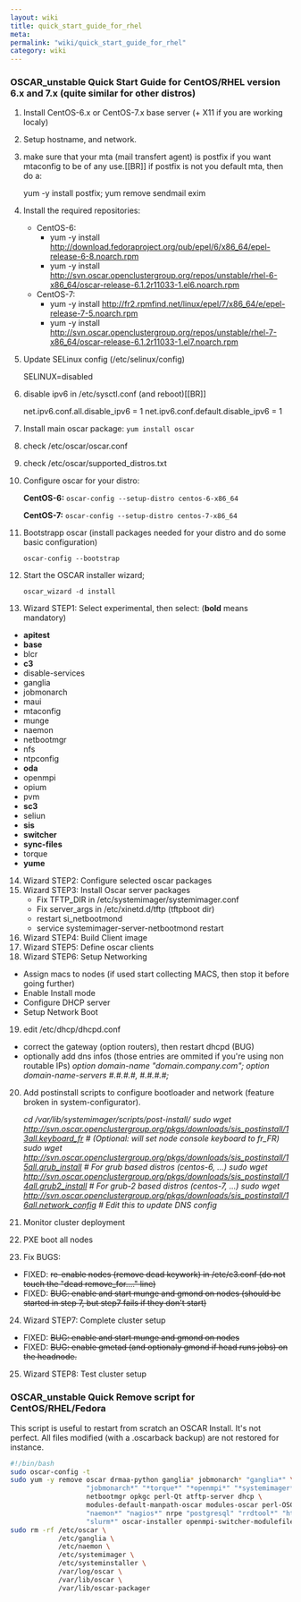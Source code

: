 ```yaml
---
layout: wiki
title: quick_start_guide_for_rhel
meta: 
permalink: "wiki/quick_start_guide_for_rhel"
category: wiki
---
```

<!-- Name: quick_start_guide_for_rhel -->
<!-- Version: 15 -->
<!-- Author: olahaye74 -->

### OSCAR_unstable Quick Start Guide for CentOS/RHEL version 6.x and 7.x (quite similar for other distros)

1. Install CentOS-6.x or CentOS-7.x base server (+ X11 if you are working localy)
2. Setup hostname, and network.
3. make sure that your mta (mail transfert agent) is postfix if you want mtaconfig to  be of any use.[[BR]]
   if postfix is not you default mta, then do a:

    yum -y install postfix; yum remove sendmail exim
4. Install the required repositories:
    * CentOS-6:
       - yum -y install http://download.fedoraproject.org/pub/epel/6/x86_64/epel-release-6-8.noarch.rpm
       - yum -y install http://svn.oscar.openclustergroup.org/repos/unstable/rhel-6-x86_64/oscar-release-6.1.2r11033-1.el6.noarch.rpm
    * CentOS-7:
       - yum -y install http://fr2.rpmfind.net/linux/epel/7/x86_64/e/epel-release-7-5.noarch.rpm
       - yum -y install http://svn.oscar.openclustergroup.org/repos/unstable/rhel-7-x86_64/oscar-release-6.1.2r11033-1.el7.noarch.rpm
5. Update SELinux config (/etc/selinux/config)

    SELINUX=disabled
6. disable ipv6 in /etc/sysctl.conf (and reboot)[[BR]]

    net.ipv6.conf.all.disable_ipv6 = 1
    net.ipv6.conf.default.disable_ipv6 = 1
7. Install main oscar package:
    `yum install oscar`
8. check /etc/oscar/oscar.conf
9. check /etc/oscar/supported_distros.txt
10. Configure oscar for your distro:

    **CentOS-6:**
    `oscar-config --setup-distro centos-6-x86_64`
    
    **CentOS-7:**
    `oscar-config --setup-distro centos-7-x86_64`
11. Bootstrapp oscar (install packages needed for your distro and do some basic configuration)

    `oscar-config --bootstrap`
12. Start the OSCAR installer wizard;

    `oscar_wizard -d install`
13. Wizard STEP1: Select experimental, then select: (**bold** means mandatory)
* **apitest**
* **base**
* blcr
* **c3**
* disable-services
* ganglia
* jobmonarch
* maui
* mtaconfig
* munge
* naemon
* netbootmgr
* nfs
* ntpconfig
* **oda**
* openmpi
* opium
* pvm
* **sc3**
* seliun
* **sis**
* **switcher**
* **sync-files**
* torque
* **yume**
14. Wizard STEP2: Configure selected oscar packages
15. Wizard STEP3: Install Oscar server packages
    - Fix TFTP_DIR in /etc/systemimager/systemimager.conf
    - Fix server_args in /etc/xinetd.d/tftp (tftpboot dir)
    - restart si_netbootmond
    - service systemimager-server-netbootmond restart
16. Wizard STEP4: Build Client image
17. Wizard STEP5: Define oscar clients
18. Wizard STEP6: Setup Networking
   - Assign macs to nodes (if used start collecting MACS, then stop it before going further)
   - Enable Install mode
   - Configure DHCP server
   - Setup Network Boot
19. edit /etc/dhcp/dhcpd.conf
   - correct the gateway (option routers), then restart dhcpd (BUG)
   - optionally add dns infos (those entries are ommited if you're using non routable IPs)
      _option domain-name "domain.company.com";_
      _option domain-name-servers #.#.#.#, #.#.#.#;_
20. Add postinstall scripts to configure bootloader and network (feature broken in system-configurator).

    _cd /var/lib/systemimager/scripts/post-install/
    sudo wget http://svn.oscar.openclustergroup.org/pkgs/downloads/sis_postinstall/13all.keyboard_fr    # (Optional: will set node console keyboard to fr_FR)
    sudo wget http://svn.oscar.openclustergroup.org/pkgs/downloads/sis_postinstall/15all.grub_install   # For grub based distros (centos-6, ...)
    sudo wget http://svn.oscar.openclustergroup.org/pkgs/downloads/sis_postinstall/14all.grub2_install  # For grub-2 based distros (centos-7, ...)
    sudo wget http://svn.oscar.openclustergroup.org/pkgs/downloads/sis_postinstall/16all.network_config # Edit this to update DNS config_
21. Monitor cluster deployment
22. PXE boot all nodes
23. Fix BUGS:
   - FIXED: ~~re-enable nodes (remove dead keywork) in /etc/c3.conf (do not touch the "dead remove_for...." line)~~
   - FIXED: ~~BUG: enable and start munge and gmond on nodes (should be started in step 7, but step7 fails if they don't start)~~
24. Wizard STEP7: Complete cluster setup
   - FIXED: ~~BUG: enable and start munge and gmond on nodes~~
   - FIXED: ~~BUG: enable gmetad (and optionaly gmond if head runs jobs) on the headnode.~~
25. Wizard STEP8: Test cluster setup


### OSCAR_unstable Quick Remove script for CentOS/RHEL/Fedora
 
This script is useful to restart from scratch an OSCAR Install. It's not perfect. All files modified (with a .oscarback backup) are not restored for instance.


``` bash
#!/bin/bash
sudo oscar-config -t
sudo yum -y remove oscar drmaa-python ganglia* jobmonarch* "ganglia*" \ 
                   "jobmonarch*" "*torque*" "*openmpi*" "*systemimager*" \ 
                   netbootmgr opkgc perl-Qt atftp-server dhcp \
                   modules-default-manpath-oscar modules-oscar perl-OSCAR \
                   "naemon*" "nagios*" nrpe "postgresql" "rrdtool*" "httpd*" \
                   "slurm*" oscar-installer openmpi-switcher-modulefile
sudo rm -rf /etc/oscar \
            /etc/ganglia \
            /etc/naemon \
            /etc/systemimager \
            /etc/systeminstaller \
            /var/log/oscar \
            /var/lib/oscar \
            /var/lib/oscar-packager
```
